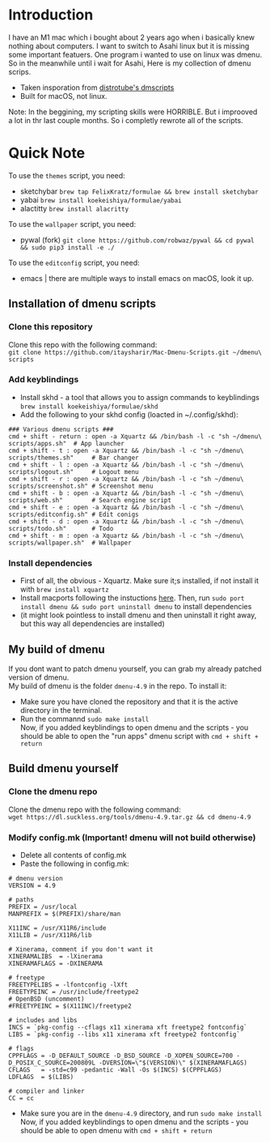 # Introduction
I have an M1 mac which i bought about 2 years ago when i basically knew nothing about computers. I want to switch to Asahi linux but it is missing some important featuers. One program i wanted to use on linux was dmenu. So in the meanwhile until i wait for Asahi, Here is my collection of dmenu scrips.
- Taken insporation from [distrotube's dmscripts](https://gitlab.com/dwt1/dmscripts)
- Built for macOS, not linux. <br>

Note: In the beggining, my scripting skills were HORRIBLE. But i improoved a lot in thr last couple months. So i completly rewrote all of the scripts.

# Quick Note
To use the ```themes``` script, you need:
- sketchybar ```brew tap FelixKratz/formulae && brew install sketchybar```
- yabai ```brew install koekeishiya/formulae/yabai```
- alactitty ```brew install alacritty```

To use the ```wallpaper``` script, you need:
- pywal (fork) ```git clone https://github.com/robwaz/pywal && cd pywal && sudo pip3 install -e ./```

To use the ```editconfig``` script, you need:
- emacs | there are multiple ways to install emacs on macOS, look it up.

## Installation of dmenu scripts
### Clone this repository
Clone this repo with the following command: <br>
```git clone https://github.com/itaysharir/Mac-Dmenu-Scripts.git ~/dmenu\ scripts```

### Add keyblindings
- Install skhd - a tool that allows you to assign commands to keyblindings ```brew install koekeishiya/formulae/skhd``` <br>
- Add the following to your skhd config (loacted in ~/.config/skhd):
```
### Various dmenu scripts ###
cmd + shift - return : open -a Xquartz && /bin/bash -l -c "sh ~/dmenu\ scripts/apps.sh"  # App launcher
cmd + shift - t : open -a Xquartz && /bin/bash -l -c "sh ~/dmenu\ scripts/themes.sh"     # Bar changer
cmd + shift - l : open -a Xquartz && /bin/bash -l -c "sh ~/dmenu\ scripts/logout.sh"     # Logout menu
cmd + shift - r : open -a Xquartz && /bin/bash -l -c "sh ~/dmenu\ scripts/screenshot.sh" # Screenshot menu
cmd + shift - b : open -a Xquartz && /bin/bash -l -c "sh ~/dmenu\ scripts/web.sh"        # Search engine script
cmd + shift - e : open -a Xquartz && /bin/bash -l -c "sh ~/dmenu\ scripts/editconfig.sh" # Edit conigs
cmd + shift - d : open -a Xquartz && /bin/bash -l -c "sh ~/dmenu\ scripts/todo.sh"       # Todo
cmd + shift - m : open -a Xquartz && /bin/bash -l -c "sh ~/dmenu\ scripts/wallpaper.sh"  # Wallpaper
```
### Install dependencies
- First of all, the obvious - Xquartz. Make sure it;s installed, if not install it with ```brew install xquartz```
- Install macports following the instuctions [here](https://www.macports.org/install.php). Then, run ```sudo port install dmenu && sudo port uninstall dmenu``` to install dependencies
- (it might look pointless to install dmenu and then uninstall it right away, but this way all dependencies are installed)
## My build of dmenu
If you dont want to patch dmenu yourself, you can grab my already patched version of dmenu. <br>
My build of dmenu is the folder ```dmenu-4.9``` in the repo. To install it: <br>
- Make sure you have cloned the repository and that it is the active directory in the terminal. <br>
- Run the commannd ```sudo make install``` <br>
Now, if you added keyblindings to open dmenu and the scripts - you should be able to open the "run apps" dmenu script with ```cmd + shift + return```

## Build dmenu yourself
### Clone the dmenu repo
Clone the dmenu repo with the following command: <br>
```wget https://dl.suckless.org/tools/dmenu-4.9.tar.gz && cd dmenu-4.9```

### Modify config.mk (Important! dmenu will not build otherwise) <br>
- Delete all contents of config.mk <br>
- Paste the following in config.mk: <br>
```
# dmenu version
VERSION = 4.9

# paths
PREFIX = /usr/local
MANPREFIX = $(PREFIX)/share/man

X11INC = /usr/X11R6/include
X11LIB = /usr/X11R6/lib

# Xinerama, comment if you don't want it
XINERAMALIBS  = -lXinerama
XINERAMAFLAGS = -DXINERAMA

# freetype
FREETYPELIBS = -lfontconfig -lXft
FREETYPEINC = /usr/include/freetype2
# OpenBSD (uncomment)
#FREETYPEINC = $(X11INC)/freetype2

# includes and libs
INCS = `pkg-config --cflags x11 xinerama xft freetype2 fontconfig`
LIBS = `pkg-config --libs x11 xinerama xft freetype2 fontconfig`

# flags
CPPFLAGS = -D_DEFAULT_SOURCE -D_BSD_SOURCE -D_XOPEN_SOURCE=700 -D_POSIX_C_SOURCE=200809L -DVERSION=\"$(VERSION)\" $(XINERAMAFLAGS)
CFLAGS   = -std=c99 -pedantic -Wall -Os $(INCS) $(CPPFLAGS)
LDFLAGS  = $(LIBS)

# compiler and linker
CC = cc
```
- Make sure you are in the ```dmenu-4.9``` directory, and run ```sudo make install``` <br>
Now, if you added keyblindings to open dmenu and the scripts - you should be able to open dmenu with ```cmd + shift + return```
